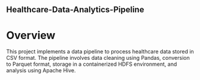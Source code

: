## Healthcare-Data-Analytics-Pipeline
# Overview
This project implements a data pipeline to process healthcare data stored in CSV format. The pipeline involves data cleaning using Pandas, conversion to Parquet format, storage in a containerized HDFS environment, and analysis using Apache Hive.
